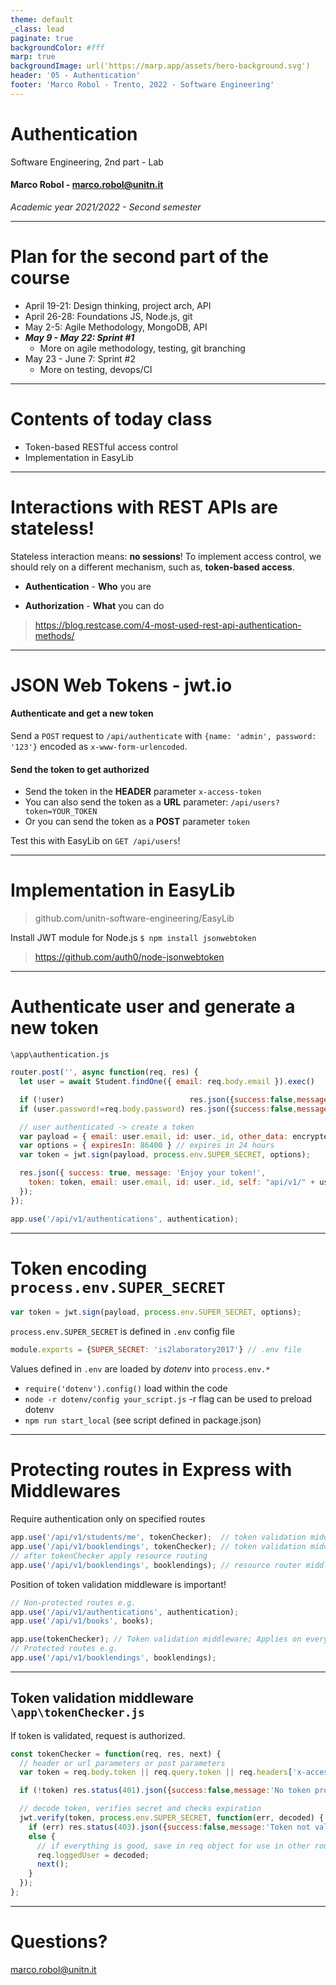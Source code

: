 ```yaml
---
theme: default
_class: lead
paginate: true
backgroundColor: #fff
marp: true
backgroundImage: url('https://marp.app/assets/hero-background.svg')
header: '05 - Authentication'
footer: 'Marco Robol - Trento, 2022 - Software Engineering'
---
```


# **Authentication**

Software Engineering, 2nd part - Lab

#### Marco Robol - marco.robol@unitn.it

*Academic year 2021/2022 - Second semester*

---

# Plan for the second part of the course

- April 19-21: Design thinking, project arch, API
- April 26-28: Foundations JS, Node.js, git
- May 2-5: Agile Methodology, MongoDB, API
- ***May 9 - May 22: Sprint #1***
    - More on agile methodology, testing, git branching
- May 23 - June 7: Sprint #2
    - More on testing, devops/CI

---

# Contents of today class

- Token-based RESTful access control
- Implementation in EasyLib

---

# Interactions with REST APIs are stateless!

Stateless interaction means: **no sessions**! To implement access control, we should rely on a different mechanism, such as, **token-based access**.

- **Authentication** - **Who** you are

- **Authorization** - **What** you can do

> https://blog.restcase.com/4-most-used-rest-api-authentication-methods/

---

# JSON Web Tokens - jwt.io

#### Authenticate and get a new token

Send a `POST` request to `/api/authenticate` with `{name: 'admin', password: '123'}` encoded as `x-www-form-urlencoded`. 

#### Send the token to get authorized

- Send the token in the **HEADER** parameter `x-access-token`
- You can also send the token as a **URL** parameter: `/api/users?token=YOUR_TOKEN`
- Or you can send the token as a **POST** parameter `token`

Test this with EasyLib on `GET /api/users`!

---

# Implementation in EasyLib
> github.com/unitn-software-engineering/EasyLib

Install JWT module for Node.js `$ npm install jsonwebtoken`
> https://github.com/auth0/node-jsonwebtoken

---

# Authenticate user and generate a new token

`\app\authentication.js` 

```javascript
router.post('', async function(req, res) {
  let user = await Student.findOne({ email: req.body.email }).exec()

  if (!user)                            res.json({success:false,message:'User not found'})
  if (user.password!=req.body.password) res.json({success:false,message:'Wrong password'})

  // user authenticated -> create a token
  var payload = { email: user.email, id: user._id, other_data: encrypted_in_the_token }
  var options = { expiresIn: 86400 } // expires in 24 hours
  var token = jwt.sign(payload, process.env.SUPER_SECRET, options);

  res.json({ success: true, message: 'Enjoy your token!',
    token: token, email: user.email, id: user._id, self: "api/v1/" + user._id
  });
});
```

```javascript
app.use('/api/v1/authentications', authentication);
```

---

# Token encoding `process.env.SUPER_SECRET`

```javascript
var token = jwt.sign(payload, process.env.SUPER_SECRET, options);
```
  
`process.env.SUPER_SECRET` is defined in `.env` config file
```javascript
module.exports = {SUPER_SECRET: 'is2laboratory2017'} // .env file
```

Values defined in `.env` are loaded by *dotenv* into `process.env.*`

- `require('dotenv').config()` load within the code
- `node -r dotenv/config your_script.js` -r flag can be used to preload dotenv
- `npm run start_local` (see script defined in package.json)

---

# Protecting routes in Express with Middlewares

Require authentication only on specified routes
```javascript
app.use('/api/v1/students/me', tokenChecker);  // token validation middleware
app.use('/api/v1/booklendings', tokenChecker); // token validation middleware
// after tokenChecker apply resource routing
app.use('/api/v1/booklendings', booklendings); // resource router middleware
```

Position of token validation middleware is important!
```javascript
// Non-protected routes e.g.
app.use('/api/v1/authentications', authentication);
app.use('/api/v1/books', books);

app.use(tokenChecker); // Token validation middleware; Applies on every routes after this point
// Protected routes e.g.
app.use('/api/v1/booklendings', booklendings);
```
---

## Token validation middleware `\app\tokenChecker.js`

If token is validated, request is authorized.

```javascript
const tokenChecker = function(req, res, next) {
  // header or url parameters or post parameters
  var token = req.body.token || req.query.token || req.headers['x-access-token'];

  if (!token) res.status(401).json({success:false,message:'No token provided.'})

  // decode token, verifies secret and checks expiration
  jwt.verify(token, process.env.SUPER_SECRET, function(err, decoded) {
    if (err) res.status(403).json({success:false,message:'Token not valid'})
    else {
      // if everything is good, save in req object for use in other routes
      req.loggedUser = decoded;
      next();
    }
  });
};
```

---

# Questions?

marco.robol@unitn.it
